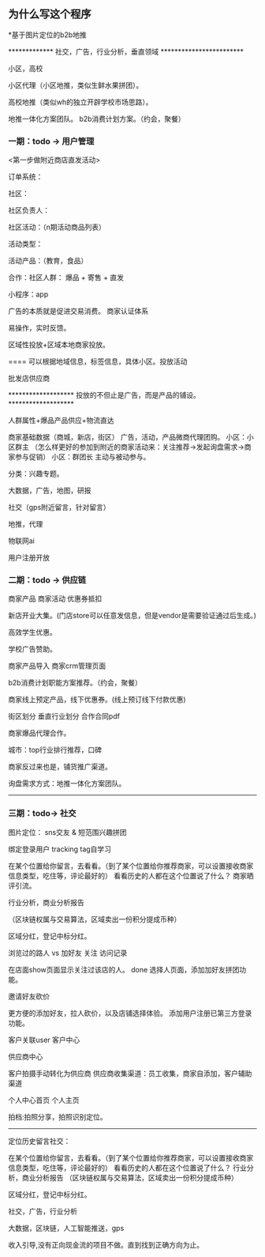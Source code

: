 ## 为什么写这个程序
  *基于图片定位的b2b地推

   *************  社交，广告，行业分析，垂直领域  ************************

   小区，高校

  小区代理（小区地推，类似生鲜水果拼团）。

  高校地推（类似wh的独立开辟学校市场思路）。

  地推一体化方案团队。 b2b消费计划方案。（约会，聚餐）

### 一期：todo -> 用户管理

<第一步做附近商店直发活动>

  订单系统：

  社区：

  社区负责人：

  社区活动：（n期活动商品列表）

  活动类型：

  活动产品：（教育，食品）

  合作：社区人群：  爆品 + 寄售 + 直发

  小程序：app

  广告的本质就是促进交易消费。
  商家认证体系

  易操作，实时反馈。

  区域性投放+区域本地商家投放。

  ==== 可以根据地域信息，标签信息，具体小区。投放活动

  批发店供应商

  ******************* 投放的不但止是广告，而是产品的铺设。 *******************

  人群属性+爆品产品供应+物流直达

  商家基础数据（商城，新店，街区）
  广告，活动，产品微商代理团购。
  小区：小区群主
  （怎么样更好的参加到附近的商家活动来：关注推荐->发起询盘需求->商家参与促销）
  小区：群团长
  主动与被动参与。

  分类：兴趣专题。

  大数据，广告，地图，研报

  社交（gps附近留言，针对留言）

  地推，代理

  物联网ai
  
  用户注册开放


### 二期：todo -> 供应链

  商家产品
  商家活动
  优惠券抵扣

  新店开业大集。(门店store可以任意发信息，但是vendor是需要验证通过后生成。)

  高效学生优惠。

  学校广告赞助。

  商家产品导入
  商家crm管理页面

  b2b消费计划职能方案推荐。（约会，聚餐）

  商家线上预定产品，线下优惠券。(线上预订线下付款优惠)

  街区划分
  垂直行业划分
  合作合同pdf

  商家爆品代理合作。


  城市：top行业排行推荐，口碑


  商家反过来也是，铺货推广渠道。

  询盘需求方式：地推一体化方案团队。

  ----------------------------

### 三期：todo-> 社交

  图片定位：
  sns交友 & 短范围兴趣拼团

  绑定登录用户
  tracking
  tag自学习

在某个位置给你留言，去看看。（到了某个位置给你推荐商家，可以设置接收商家信息类型，吃住等，评论最好的）
看看历史的人都在这个位置说了什么？
商家晒评引流。


行业分析，商业分析报告


（区块链权属与交易算法，区域卖出一份积分提成币种）


区域分红，登记中标分红。

  浏览过的路人 vs 加好友
  关注
  访问记录

  在店面show页面显示关注过该店的人。 done
  选择人页面，添加加好友拼团功能。

  邀请好友砍价

  更方便的添加好友，拉人砍价，以及店铺选择体验。
  添加用户注册已第三方登录功能。

  客户关联user
  客户中心

  供应商中心

  客户拍摄手动转化为供应商
  供应商收集渠道：员工收集，商家自添加，客户辅助渠道

  个人中心首页
  个人主页

  拍档:拍照分享，拍照识别定位。

  ---------------------------
  
  定位历史留言社交：

  在某个位置给你留言，去看看。（到了某个位置给你推荐商家，可以设置接收商家信息类型，吃住等，评论最好的）
  看看历史的人都在这个位置说了什么？
  行业分析，商业分析报告
  （区块链权属与交易算法，区域卖出一份积分提成币种）

  区域分红，登记中标分红。

  社交，广告，行业分析

  大数据，区块链，人工智能推送，gps

  收入引导,没有正向现金流的项目不做。直到找到正确方向为止。

